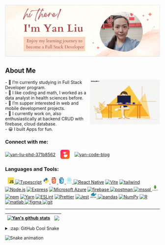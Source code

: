 ![Yan Liu banner](https://github.com/yanliu1111/yanliu1111/blob/main/Banner.PNG)
## About Me
<img align="right" alt="GIF" src="https://github.com/yanliu1111/yanliu1111/blob/main/coding.gif?raw=true" width="228" height="146" title="Do what you like, and do it best!"> 
<p align="left">
- 🔭 I’m currently studying in Full Stack Developer program. <br>
- 🌱 I like coding and math, I worked as a data analyst in health sciences before.<br>
- 💝 I’m supper interested in web and mobile development projects.<br>
- 🌰 I currently work on, also enthusiastically at backend CRUD with firebase, cloud database. <br>
- 😀 I built Apps for fun. <br>
</p>
<h3 align="left">Connect with me:</h3>

<p align="left">
  <a href="https://linkedin.com/in/yan-liu-phd-371b8562" target="blank"><img align="center" src="https://raw.githubusercontent.com/rahuldkjain/github-profile-readme-generator/master/src/images/icons/Social/linked-in-alt.svg" alt="yan-liu-phd-371b8562" height="30" width="30" /></a>&nbsp&nbsp&nbsp
  <a href="https://www.yanlovescode.me" title="My Portfolio"><img align="center" src="https://github.com/yanliu1111/yanliu1111/blob/main/YanWebsite.svg" alt="yan-liu-portfolio" height="30" width="30" /></a>&nbsp&nbsp&nbsp
  <a href="https://www.yancodeblog.codes" title="My Blog"><img align="center" src="https://github.com/yanliu1111/yanliu1111/blob/main/yanblog.ico" alt="yan-code-blog" height="30" width="30" /></a>
</p>

<h3 align="left"> Languages and Tools: </h3> 
<p align="left">&nbsp; 
  <a href="https://developer.mozilla.org/en-US/docs/Web/JavaScript" title="JavaScript"> <img src="https://raw.githubusercontent.com/devicons/devicon/master/icons/javascript/javascript-original.svg" alt="Javascript" width="21px" height="21px"/> </a>
  <a href="https://www.typescriptlang.org/" title="Typescript"><img src="https://github.com/get-icon/geticon/raw/master/icons/typescript-icon.svg" alt="Typescript" width="21px" height="21px"></a>
  <a href="https://www.python.org" title="Python"> <img src="https://raw.githubusercontent.com/devicons/devicon/master/icons/python/python-original.svg" alt="Python" width="21px" height="21px"/> </a> 
  <a href="https://www.w3.org/html/" title="html5"> <img src="https://raw.githubusercontent.com/devicons/devicon/master/icons/html5/html5-original-wordmark.svg" alt="html5" width="21px" height="21px"/> </a> 
  <a href="https://www.w3schools.com/css/" title="css3"> <img src="https://raw.githubusercontent.com/devicons/devicon/master/icons/css3/css3-original-wordmark.svg" alt="css3" width="21px" height="21px"/> </a>  
  <a href="https://reactjs.org/" title="react"> <img src="https://raw.githubusercontent.com/devicons/devicon/master/icons/react/react-original-wordmark.svg" alt="react" width="21px" height="21px"/> </a>
  <a href="https://reactnative.dev/" title="React Native"><img src="https://github.com/get-icon/geticon/raw/master/icons/react.svg" alt="React Native" width="21px" height="21px"></a>
  <a href="https://vitejs.dev/" title="Vite"><img src="https://github.com/get-icon/geticon/raw/master/icons/vite.svg" alt="Vite" width="21px" height="21px"></a>
  <a href="https://tailwindcss.com/" title="tailwindcss"> <img src="https://www.vectorlogo.zone/logos/tailwindcss/tailwindcss-icon.svg" alt="tailwind" width="21px" height="21px"/> </a> 
  <a href="https://nodejs.org/" title="Node.js"><img src="https://github.com/get-icon/geticon/raw/master/icons/nodejs-icon.svg" alt="Node.js" width="21px" height="21px"></a>
  <a href="https://expressjs.com/" title="Express"><img src="https://github.com/get-icon/geticon/raw/master/icons/express.svg" alt="Express" width="21px" height="21px"></a>
  <a href="https://azure.microsoft.com/" title="Microsoft Azure"><img src="https://github.com/get-icon/geticon/raw/master/icons/azure-icon.svg" alt="Microsoft Azure" width="21px" height="21px"></a>
  <a href="https://firebase.google.com/" title="firebase"> <img src="https://www.vectorlogo.zone/logos/firebase/firebase-icon.svg" alt="firebase" width="21px" height="21px"/> </a> 
  <a href="https://postman.com" title="postman"> <img src="https://www.vectorlogo.zone/logos/getpostman/getpostman-icon.svg" alt="postman" width="21px" height="21px"/> </a> 
  <a href="https://www.microsoft.com/en-us/sql-server" title="mssql"> <img src="https://www.svgrepo.com/show/303229/microsoft-sql-server-logo.svg" alt="mssql" width="21px" height="21px"/> </a> 
  <a href="https://www.mongodb.com/" title="mongodb"> <img src="https://raw.githubusercontent.com/devicons/devicon/master/icons/mongodb/mongodb-original-wordmark.svg" alt="mongodb" width="21px" height="21px"/> </a>
  <a href="https://www.npmjs.com/" title="npm"><img src="https://github.com/get-icon/geticon/raw/master/icons/npm.svg" alt="npm" width="21px" height="21px"></a>
<a href="https://yarnpkg.com/" title="Yarn"><img src="https://github.com/get-icon/geticon/raw/master/icons/yarn.svg" alt="Yarn" width="21px" height="21px"></a>
  <a href="https://eslint.org/" title="ESLint"><img src="https://github.com/get-icon/geticon/raw/master/icons/eslint.svg" alt="ESLint" width="21px" height="21px"></a>
<a href="https://prettier.io/" title="Prettier"><img src="https://github.com/get-icon/geticon/raw/master/icons/prettier.svg" alt="Prettier" width="21px" height="21px"></a>
<a href="https://jestjs.io/" title="Jest"><img src="https://github.com/get-icon/geticon/raw/master/icons/jest.svg" alt="Jest" width="21px" height="21px"></a>
  <a href="https://www.docker.com/" title="docker"> <img src="https://raw.githubusercontent.com/devicons/devicon/master/icons/docker/docker-original-wordmark.svg" alt="docker" width="21px" height="21px"/> </a>
  <a href="https://pandas.pydata.org/" title="pandas"><img src="https://github.com/get-icon/geticon/raw/master/icons/pandas-icon.svg" alt="pandas" width="21px" height="21px"></a>
<a href="https://numpy.org/" title="NumPy"><img src="https://github.com/get-icon/geticon/raw/master/icons/numpy-icon.svg" alt="NumPy" width="21px" height="21px"></a>
  <a href="https://www.r-project.org/" title="R"><img src="https://github.com/get-icon/geticon/raw/master/icons/r-lang.svg" alt="R" width="21px" height="21px"></a>
  <a href="https://www.mathworks.com/" title="Matlab"> <img  src="https://upload.wikimedia.org/wikipedia/commons/2/21/Matlab_Logo.png" alt="matlab" width="21px" height="21px"/> </a> 
    <a href="https://www.figma.com/" title="Figma"> <img src="https://www.vectorlogo.zone/logos/figma/figma-icon.svg" alt="figma" width="21px" height="21px"/> </a> 
  <a href="https://git-scm.com/" title="git"> <img src="https://www.vectorlogo.zone/logos/git-scm/git-scm-icon.svg" alt="git" width="21px" height="21px"/> </a>  
</p>

---
| <a href="https://github.com/yanliu1111/github-readme-stats"><img align="center" src="https://github-readme-stats.vercel.app/api?username=yanliu1111&show_icons=true&include_all_commits=true&theme=buefy&hide_border=true" alt="Yan's github stats" /></a> | <a href="https://github.com/yanliu1111/github-readme-stats"><img align="center" src="https://github-readme-stats.vercel.app/api/top-langs/?username=yanliu1111&layout=compact&theme=buefy&hide_border=true" /></a> |
| ------------- | ------------- |

<details>
<summary>:zap: GitHub Cool Snake</summary>
<img align="center" src="https://github-readme-stats.vercel.app/api/top-langs/?username=yanliu1111&layout=compact&theme=buefy&hide_border=true" />
</details>

![Snake animation](https://github.com/yanliu1111/yanliu1111/blob/output/github-contribution-grid-snake.svg)
 
 
